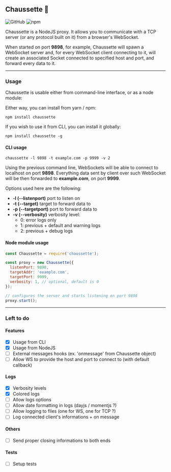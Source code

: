 ## Chaussette 🧦

![GitHub](https://img.shields.io/github/license/mdubourg001/chaussette.svg)
![npm](https://img.shields.io/npm/v/chaussette.svg)

Chaussette is a NodeJS proxy. It allows you to communicate with a TCP server
(or any protocol built on it) from a browser's WebSocket.

When started on port **9898**, for example, Chaussette will spawn a WebSocket
server and, for every WebSocket client connecting to it, will create an associated
Socket connected to specified host and port, and forward every data to it.

---

### Usage

Chaussette is usable either from command-line interface, or as a node module:

Either way, you can install from yarn / npm:

```shell script
npm install chaussette
```

If you wish to use it from CLI, you can install it globally:

```shell script
npm install chaussette -g
```

#### CLI usage

```shell script
chaussette -l 9898 -t example.com -p 9999 -v 2
```

Using the previous command line, WebSockets will be able to connect to
localhost on port **9898**. Everything data sent by client over such WebSocket
will be then forwarded to **example.com**, on port **9999**.

Options used here are the following:

- **-l (--listenport)** port to listen on
- **-t (--target)** target to forward data to
- **-p (--targetport)** port to forward data to
- **-v (--verbosity)** verbosity level:
  - 0: error logs only
  - 1: previous + default and warning logs
  - 2: previous + debug logs

#### Node module usage

```javascript
const Chaussette = require('chaussette');

const proxy = new Chaussette({
  listenPort: 9898,
  targetAddr: 'example.com',
  targetPort: 9999,
  verbosity: 1, // optional, default is 0
});

// configures the server and starts listening on port 9898
proxy.start();
```

---

### Left to do

#### Features

- [x] Usage from CLI
- [x] Usage from NodeJS
- [ ] External messages hooks (ex. 'onmessage' from Chaussette object)
- [ ] Allow WS to provide the host and port to connect to (with default callback)

#### Logs

- [x] Verbosity levels
- [x] Colored logs
- [ ] Allow logs options
- [ ] Allow date formatting in logs (dayjs / momentjs ?)
- [ ] Allow logging to files (one for WS, one for TCP ?)
- [ ] Log connected client's informations + on message

#### Others

- [ ] Send proper closing informations to both ends

#### Tests

- [ ] Setup tests
